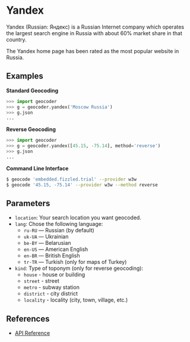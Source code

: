 # Yandex

Yandex (Russian: Яндекс) is a Russian Internet company
which operates the largest search engine in Russia with
about 60% market share in that country.

The Yandex home page has been rated as the most popular website in Russia.

## Examples

**Standard Geocoding**

```python
>>> import geocoder
>>> g = geocoder.yandex('Moscow Russia')
>>> g.json
...
```

**Reverse Geocoding**

```python
>>> import geocoder
>>> g = geocoder.yandex([45.15, -75.14], method='reverse')
>>> g.json
...
```

**Command Line Interface**

```bash
$ geocode 'embedded.fizzled.trial' --provider w3w
$ geocode '45.15, -75.14' --provider w3w --method reverse
```

## Parameters

- `location`: Your search location you want geocoded.
- `lang`: Chose the following language:
    * `ru-RU` — Russian (by default)
    * `uk-UA` — Ukrainian
    * `be-BY` — Belarusian
    * `en-US` — American English
    * `en-BR` — British English
    * `tr-TR` — Turkish (only for maps of Turkey)
- `kind`: Type of toponym (only for reverse geocoding):
    * `house` - house or building
    * `street` - street
    * `metro` - subway station
    * `district` - city district
    * `locality` - locality (city, town, village, etc.)

## References

- [API Reference](http://api.yandex.com/maps/doc/geocoder/desc/concepts/input_params.xml)